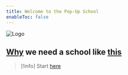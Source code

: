 ```yaml
---
title: Welcome to the Pop-Up School
enableToc: false
---
```


<img src="/static/logo.png" alt="Logo" />

## [Why](https://bonnittaroy.substack.com/p/why-we-need-a-school-like-this)  we need a school like  [this](https://bonnittaroy.substack.com/p/why-we-need-a-school-like-this-part)


> [!info] Start [here](new-theory-of-the-body/affect-and-emotion) 
